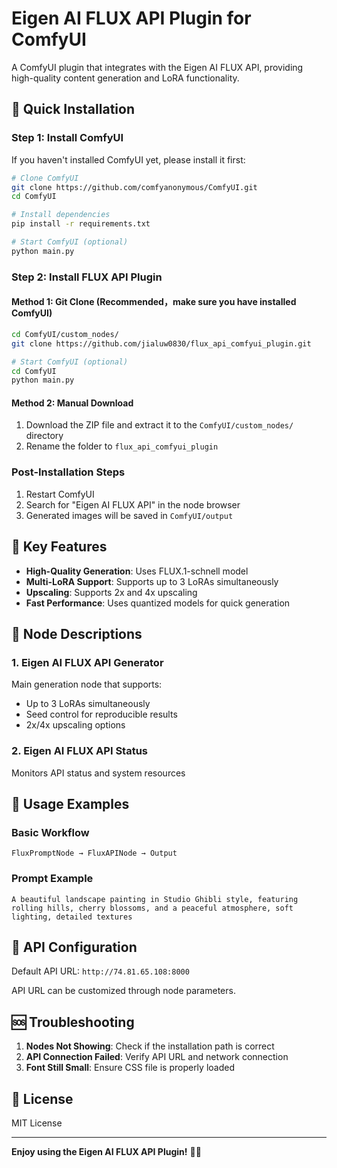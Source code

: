 # Eigen AI FLUX API Plugin for ComfyUI

A ComfyUI plugin that integrates with the Eigen AI FLUX API, providing high-quality content generation and LoRA functionality.

## 🚀 Quick Installation

### Step 1: Install ComfyUI

If you haven't installed ComfyUI yet, please install it first:

```bash
# Clone ComfyUI
git clone https://github.com/comfyanonymous/ComfyUI.git
cd ComfyUI

# Install dependencies
pip install -r requirements.txt

# Start ComfyUI (optional)
python main.py
```

### Step 2: Install FLUX API Plugin

#### Method 1: Git Clone (Recommended，make sure you have installed ComfyUI)

```bash
cd ComfyUI/custom_nodes/
git clone https://github.com/jialuw0830/flux_api_comfyui_plugin.git

# Start ComfyUI (optional)
cd ComfyUI
python main.py
```

#### Method 2: Manual Download

1. Download the ZIP file and extract it to the `ComfyUI/custom_nodes/` directory
2. Rename the folder to `flux_api_comfyui_plugin`

### Post-Installation Steps

1. Restart ComfyUI
2. Search for "Eigen AI FLUX API" in the node browser
3. Generated images will be saved in `ComfyUI/output`

## 🎨 Key Features

- **High-Quality Generation**: Uses FLUX.1-schnell model
- **Multi-LoRA Support**: Supports up to 3 LoRAs simultaneously
- **Upscaling**: Supports 2x and 4x upscaling
- **Fast Performance**: Uses quantized models for quick generation

## 🔧 Node Descriptions

### 1. Eigen AI FLUX API Generator
Main generation node that supports:

- Up to 3 LoRAs simultaneously
- Seed control for reproducible results
- 2x/4x upscaling options

### 2. Eigen AI FLUX API Status
Monitors API status and system resources

## 📝 Usage Examples

### Basic Workflow
```
FluxPromptNode → FluxAPINode → Output
```

### Prompt Example
```
A beautiful landscape painting in Studio Ghibli style, featuring rolling hills, cherry blossoms, and a peaceful atmosphere, soft lighting, detailed textures
```

## 🔗 API Configuration

Default API URL: `http://74.81.65.108:8000`

API URL can be customized through node parameters.

## 🆘 Troubleshooting

1. **Nodes Not Showing**: Check if the installation path is correct
2. **API Connection Failed**: Verify API URL and network connection
3. **Font Still Small**: Ensure CSS file is properly loaded

## 📄 License

MIT License

---

**Enjoy using the Eigen AI FLUX API Plugin!** 🎨✨
